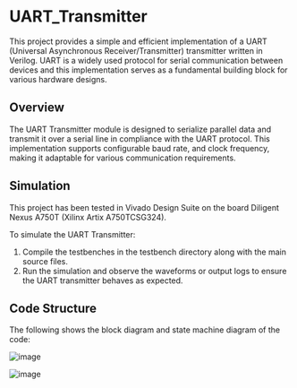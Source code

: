 # UART_Transmitter

This project provides a simple and efficient implementation of a UART (Universal Asynchronous Receiver/Transmitter) transmitter written in Verilog. UART is a widely used protocol for serial communication between devices and this implementation serves as a fundamental building block for various hardware designs.

## **Overview**
The UART Transmitter module is designed to serialize parallel data and transmit it over a serial line in compliance with the UART protocol. This implementation supports configurable baud rate, and clock frequency, making it adaptable for various communication requirements.

## Simulation
This project has been tested in Vivado Design Suite on the board Diligent Nexus A750T (Xilinx Artix A750TCSG324).

To simulate the UART Transmitter:

1. Compile the testbenches in the testbench directory along with the main source files.
2. Run the simulation and observe the waveforms or output logs to ensure the UART transmitter behaves as expected.

## Code Structure
The following shows the block diagram and state machine diagram of the code:

![image](https://github.com/eashatirrazia/UART_Transmitter/assets/110398766/e5fe3b49-3bd2-4f7b-a505-30686b96770c)

![image](https://github.com/eashatirrazia/UART_Transmitter/assets/110398766/6ad39abb-febd-4ad4-bd22-df9445bee730)



